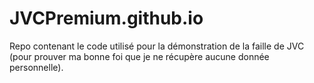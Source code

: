 # JVCPremium.github.io
Repo contenant le code utilisé pour la démonstration de la faille de JVC (pour prouver ma bonne foi que je ne récupère aucune donnée personnelle).
